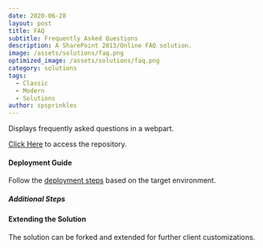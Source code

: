 ```yaml
---
date: 2020-06-28
layout: post
title: FAQ
subtitle: Frequently Asked Questions
description: A SharePoint 2013/Online FAQ solution.
image: /assets/solutions/faq.png
optimized_image: /assets/solutions/faq.png
category: solutions
tags:
  - Classic
  - Modern
  - Solutions
author: spsprinkles
---
```


Displays frequently asked questions in a webpart.

[Click Here](https://github.com/spsprinkles/faq) to access the repository.

#### Deployment Guide

Follow the [deployment steps](/jump-start-projects/overview/deployment) based on the target environment.

##### Additional Steps

#### Extending the Solution

The solution can be forked and extended for further client customizations.